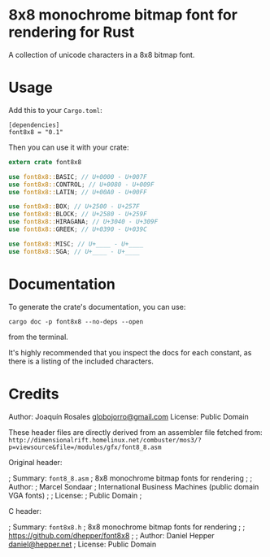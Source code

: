 8x8 monochrome bitmap font for rendering for Rust
=================================================

A collection of unicode characters in a 8x8 bitmap font.

# Usage

Add this to your `Cargo.toml`:
```cargo
[dependencies]
font8x8 = "0.1"
```

Then you can use it with your crate:

```rust
extern crate font8x8

use font8x8::BASIC; // U+0000 - U+007F
use font8x8::CONTROL; // U+0080 - U+009F
use font8x8::LATIN; // U+00A0 - U+00FF

use font8x8::BOX; // U+2500 - U+257F
use font8x8::BLOCK; // U+2580 - U+259F
use font8x8::HIRAGANA; // U+3040 - U+309F
use font8x8::GREEK; // U+0390 - U+039C

use font8x8::MISC; // U+____ - U+____
use font8x8::SGA; // U+____ - U+____
```

# Documentation

To generate the crate's documentation, you can use:

`cargo doc -p font8x8 --no-deps --open`

from the terminal.

It's highly recommended that you inspect the docs for each constant, as there is a listing
of the included characters.

Credits
=======

Author: Joaquín Rosales <globojorro@gmail.com>
License: Public Domain

These header files are directly derived from an assembler file fetched from:
`http://dimensionalrift.homelinux.net/combuster/mos3/?p=viewsource&file=/modules/gfx/font8_8.asm`

Original header:

; Summary: `font8_8.asm`
; 8x8 monochrome bitmap fonts for rendering
;
; Author:
;     Marcel Sondaar
;     International Business Machines (public domain VGA fonts)
;
; License:
;     Public Domain
;

C header:

; Summary: `font8x8.h`
; 8x8 monochrome bitmap fonts for rendering
;
; https://github.com/dhepper/font8x8
;
; Author: Daniel Hepper <daniel@hepper.net>
; License: Public Domain
